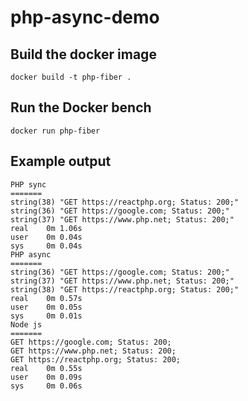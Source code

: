 # php-async-demo

## Build the docker image
```docker build -t php-fiber .```

## Run the Docker bench

```docker run php-fiber```

## Example output
```
PHP sync
=======
string(38) "GET https://reactphp.org; Status: 200;"
string(36) "GET https://google.com; Status: 200;"
string(37) "GET https://www.php.net; Status: 200;"
real    0m 1.06s
user    0m 0.04s
sys     0m 0.04s
PHP async
=======
string(36) "GET https://google.com; Status: 200;"
string(37) "GET https://www.php.net; Status: 200;"
string(38) "GET https://reactphp.org; Status: 200;"
real    0m 0.57s
user    0m 0.05s
sys     0m 0.01s
Node js
=======
GET https://google.com; Status: 200;
GET https://www.php.net; Status: 200;
GET https://reactphp.org; Status: 200;
real    0m 0.55s
user    0m 0.09s
sys     0m 0.06s

```